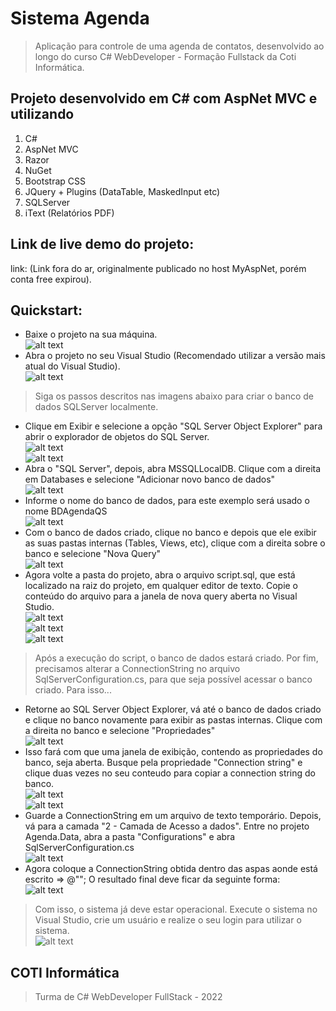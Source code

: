 # Sistema Agenda
> Aplicação para controle de uma agenda de contatos, desenvolvido ao longo do curso C# WebDeveloper - Formação Fullstack da Coti Informática.
## Projeto desenvolvido em C# com AspNet MVC e utilizando
1. C#
2. AspNet MVC
3. Razor
4. NuGet
5. Bootstrap CSS
6. JQuery + Plugins (DataTable, MaskedInput etc)
7. SQLServer
8. iText (Relatórios PDF)
## Link de live demo do projeto:
link: (Link fora do ar, originalmente publicado no host MyAspNet, porém conta free expirou).
## Quickstart:
* Baixe o projeto na sua máquina.  
![alt text](/ImagensReadme/AgendaPull.png "Projeto baixado utilizando git pull")  
* Abra o projeto no seu Visual Studio (Recomendado utilizar a versão mais atual do Visual Studio).  
![alt text](/ImagensReadme/ProjetoNoVisualStudio.png "Projeto aberto no Visual Studio")  
> Siga os passos descritos nas imagens abaixo para criar o banco de dados SQLServer localmente.
* Clique em Exibir e selecione a opção "SQL Server Object Explorer" para abrir o explorador de objetos do SQL Server.  
![alt text](/ImagensReadme/ExibirSqlServerObject.png "Exiba o explorador de objetos do SQL Server")  
![alt text](/ImagensReadme/SqlServerObject.png "Exibição do SQL Server Object")  
* Abra o "SQL Server", depois, abra MSSQLLocalDB. Clique com a direita em Databases e selecione "Adicionar novo banco de dados"  
![alt text](/ImagensReadme/AdicionandoDB.png "Adicionando Banco de Dados")  
* Informe o nome do banco de dados, para este exemplo será usado o nome BDAgendaQS  
![alt text](/ImagensReadme/CreateDatabase.png "Criando banco de dados")  
* Com o banco de dados criado, clique no banco e depois que ele exibir as suas pastas internas (Tables, Views, etc), clique com a direita sobre o banco e selecione "Nova Query"  
![alt text](/ImagensReadme/NewQuery.png "Nova query")  
* Agora volte a pasta do projeto, abra o arquivo script.sql, que está localizado na raiz do projeto, em qualquer editor de texto. Copie o conteúdo do arquivo para a janela de nova query aberta no Visual Studio.  
![alt text](/ImagensReadme/script.png "Script")  
![alt text](/ImagensReadme/ScriptConteudo.png "Conteúdo do script")  
![alt text](/ImagensReadme/ExecutandoScript.png "Executando script")  
> Após a execução do script, o banco de dados estará criado.
> Por fim, precisamos alterar a ConnectionString no arquivo SqlServerConfiguration.cs, para que seja possível acessar o banco criado. Para isso...
* Retorne ao SQL Server Object Explorer, vá até o banco de dados criado e clique no banco novamente para exibir as pastas internas. Clique com a direita no banco e selecione "Propriedades"  
![alt text](/ImagensReadme/Propriedades.png "Propriedades do banco")  
* Isso fará com que uma janela de exibição, contendo as propriedades do banco, seja aberta. Busque pela propriedade "Connection string" e clique duas vezes no seu conteudo para copiar a connection string do banco.  
![alt text](/ImagensReadme/ConnectionString.png "ConnectionString na propriedade")  
![alt text](/ImagensReadme/CopiandoACS.png "Copiando a ConnectionString")  
* Guarde a ConnectionString em um arquivo de texto temporário. Depois, vá para a camada "2 - Camada de Acesso a dados". Entre no projeto Agenda.Data, abra a pasta "Configurations" e abra SqlServerConfiguration.cs  
![alt text](/ImagensReadme/SqlServerConfiguration.png "SqlServerConfiguration.cs")  
* Agora coloque a ConnectionString obtida dentro das aspas aonde está escrito => @""; O resultado final deve ficar da seguinte forma:  
![alt text](/ImagensReadme/ConnectionStringAlterada.png "ConnectionString alterada")  
> Com isso, o sistema já deve estar operacional. Execute o sistema no Visual Studio, crie um usuário e realize o seu login para utilizar o sistema.  
![alt text](/ImagensReadme/login.png "Tela de login")  
## COTI Informática
> Turma de C# WebDeveloper FullStack - 2022